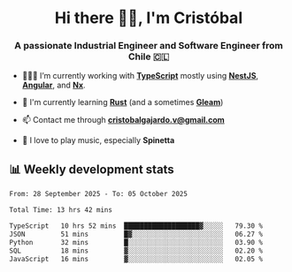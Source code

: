 <h1 align="center">Hi there ✌🏻, I'm Cristóbal</h1>
<h3 align="center">A passionate Industrial Engineer and Software Engineer from Chile 🇨🇱</h3>

- 🧑🏻‍💻 I’m currently working with **[TypeScript](https://www.typescriptlang.org)** mostly using **[NestJS](https://nestjs.com)**, **[Angular](https://angular.io)**, and **[Nx](https://nx.dev)**.

- 🌱 I'm currently learning **[Rust](https://www.rust-lang.org)** (and a sometimes **[Gleam](https://gleam.run/)**)

- 📫 Contact me through **cristobalgajardo.v@gmail.com**

- 🎸 I love to play music, especially **Spinetta**

## 📊 Weekly development stats

<!--START_SECTION:waka-->

```txt
From: 28 September 2025 - To: 05 October 2025

Total Time: 13 hrs 42 mins

TypeScript   10 hrs 52 mins  ███████████████████▓░░░░░   79.30 %
JSON         51 mins         █▓░░░░░░░░░░░░░░░░░░░░░░░   06.27 %
Python       32 mins         █░░░░░░░░░░░░░░░░░░░░░░░░   03.90 %
SQL          18 mins         ▓░░░░░░░░░░░░░░░░░░░░░░░░   02.20 %
JavaScript   16 mins         ▓░░░░░░░░░░░░░░░░░░░░░░░░   02.05 %
```

<!--END_SECTION:waka-->

